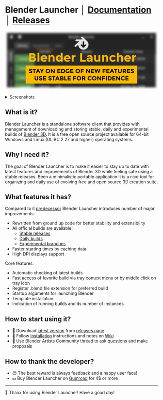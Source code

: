 # Blender Launcher │ [Documentation](https://dotbow.github.io/Blender-Launcher) │ [Releases](https://github.com/DotBow/Blender-Launcher/releases)

![Blender Launcher Cover](docs/mkdocs/imgs/cover.png)

<details>
<summary>Screenshots</summary>
<p align="center">
<img src="docs/mkdocs/imgs/library_stable.png">
<img src="docs/mkdocs/imgs/downloads_daily.png">
<img src="docs/mkdocs/imgs/user_favorites.png">
<img src="docs/mkdocs/imgs/tray.png">
</p>
</details>

## What is it?

Blender Launcher is a standalone software client that provides with management of downloading and storing stable, daily and experimental builds of [Blender 3D](https://www.blender.org/). It is a free open source project available for 64-bit Windows and Linux (GLIBC 2.27 and higher) operating systems.

## Why I need it?

The goal of Blender Launcher is to make it easier to stay up to date with latest features and improvements of Blender 3D while feeling safe using a stable releases. Been a minimalistic portable application it is a nice tool for organizing and daily use of evolving free and open source 3D creation suite.

## What features it has?

Compared to it [predecessor](https://github.com/DotBow/Blender-Version-Manager) Blender Launcher introduces number of major improvements:

* Rewritten from ground up code for better stability and extensibility
* All official builds are available:
    * [Stable releases](https://download.blender.org/release/)
    * [Daily builds](https://builder.blender.org/download/)
    * [Experimental branches](https://builder.blender.org/download/branches/)
* Faster starting times by caching data
* High DPI displays support

Core features:

* Automatic checking of latest builds
* Fast access of favorite build via tray context menu or by middle click on tray icon
* Register .blend file extension for preferred build
* Startup arguments for launching Blender
* Template installation
* Indication of running builds and its number of instances

## How to start using it?

* :floppy_disk: Download [latest version](https://github.com/DotBow/Blender-Launcher/releases/latest) from [releases page](https://github.com/DotBow/Blender-Launcher/releases)
* :rocket: Follow [Installation](https://github.com/DotBow/Blender-Launcher/wiki/Installation) instructions and notes on [Wiki](https://github.com/DotBow/Blender-Launcher/wiki)
* :speech_balloon: Use [Blender Artists Community thread](https://blenderartists.org/t/blender-launcher-standalone-software-client) to ask questions and make proposals

## How to thank the developer?

* :blush: The best reward is always feedback and a happy user face!
* :dollar: Buy Blender Launcher on [Gumroad](https://gum.co/Blender-Launcher) for 4$ or more

***

:sparkling_heart: Thanx for using Blender Launcher! Have a good day!
